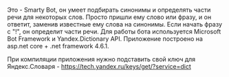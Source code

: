 Это - Smarty Bot, он умеет подбирать синонимы и определять части речи для некоторых слов. Просто пришли ему слово или фразу, и он ответит, заменив известные ему слова на синонимы. Если начать фразу с "!", он определит части речи.
Для работы бота используется Microsoft Bot Framework и Yandex.Dictionary API.
Приложение построено на asp.net core + .net framework 4.6.1.

При компиляции приложения нужно подставить свой ключ для Яндекс.Словаря - https://tech.yandex.ru/keys/get/?service=dict
